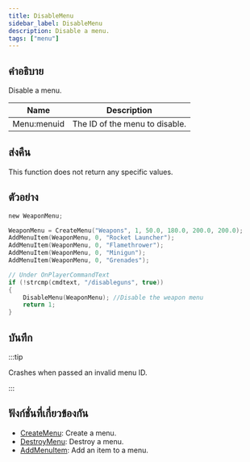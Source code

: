 ```yaml
---
title: DisableMenu
sidebar_label: DisableMenu
description: Disable a menu.
tags: ["menu"]
---
```


## คำอธิบาย

Disable a menu.

| Name        | Description                    |
| ----------- | ------------------------------ |
| Menu:menuid | The ID of the menu to disable. |

## ส่งคืน

This function does not return any specific values.

## ตัวอย่าง

```c
new WeaponMenu;

WeaponMenu = CreateMenu("Weapons", 1, 50.0, 180.0, 200.0, 200.0);
AddMenuItem(WeaponMenu, 0, "Rocket Launcher");
AddMenuItem(WeaponMenu, 0, "Flamethrower");
AddMenuItem(WeaponMenu, 0, "Minigun");
AddMenuItem(WeaponMenu, 0, "Grenades");

// Under OnPlayerCommandText
if (!strcmp(cmdtext, "/disableguns", true))
{
    DisableMenu(WeaponMenu); //Disable the weapon menu
    return 1;
}
```

## บันทึก

:::tip

Crashes when passed an invalid menu ID.

:::

## ฟังก์ชั่นที่เกี่ยวข้องกัน

- [CreateMenu](../../scripting/functions/CreateMenu.md): Create a menu.
- [DestroyMenu](../../scripting/functions/DestroyMenu.md): Destroy a menu.
- [AddMenuItem](../../scripting/functions/AddMenuItem.md): Add an item to a menu.
